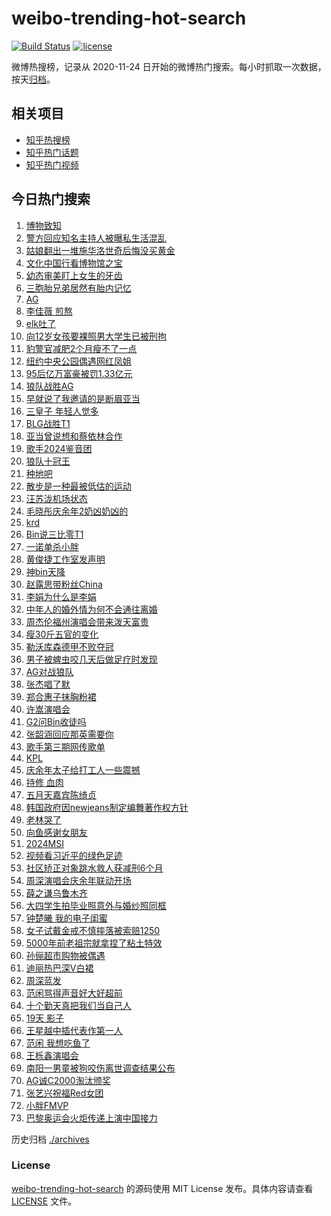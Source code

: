# weibo-trending-hot-search

[![Build Status](https://github.com/justjavac/weibo-trending-hot-search/workflows/ci/badge.svg?branch=master)](https://github.com/justjavac/weibo-trending-hot-search/actions)
[![license](https://img.shields.io/github/license/justjavac/weibo-trending-hot-search)](https://github.com/justjavac/weibo-trending-hot-search/blob/master/LICENSE)

微博热搜榜，记录从 2020-11-24 日开始的微博热门搜索。每小时抓取一次数据，按天[归档](./archives)。

## 相关项目

- [知乎热搜榜](https://github.com/justjavac/zhihu-trending-top-search)
- [知乎热门话题](https://github.com/justjavac/zhihu-trending-hot-questions)
- [知乎热门视频](https://github.com/justjavac/zhihu-trending-hot-video)

## 今日热门搜索

<!-- BEGIN -->
<!-- 最后更新时间 Sun May 19 2024 04:08:26 GMT+0800 (China Standard Time) -->

1. [博物致知](https://s.weibo.com//weibo?q=%23%E5%8D%9A%E7%89%A9%E8%87%B4%E7%9F%A5%23&Refer=new_time)
1. [警方回应知名主持人被曝私生活混乱](https://s.weibo.com//weibo?q=%23%E8%AD%A6%E6%96%B9%E5%9B%9E%E5%BA%94%E7%9F%A5%E5%90%8D%E4%B8%BB%E6%8C%81%E4%BA%BA%E8%A2%AB%E6%9B%9D%E7%A7%81%E7%94%9F%E6%B4%BB%E6%B7%B7%E4%B9%B1%23&t=31&band_rank=2&Refer=top)
1. [姑娘翻出一堆施华洛世奇后悔没买黄金](https://s.weibo.com//weibo?q=%23%E5%A7%91%E5%A8%98%E7%BF%BB%E5%87%BA%E4%B8%80%E5%A0%86%E6%96%BD%E5%8D%8E%E6%B4%9B%E4%B8%96%E5%A5%87%E5%90%8E%E6%82%94%E6%B2%A1%E4%B9%B0%E9%BB%84%E9%87%91%23&t=31&band_rank=50&Refer=top)
1. [文化中国行看博物馆之宝](https://s.weibo.com//weibo?q=%23%E6%96%87%E5%8C%96%E4%B8%AD%E5%9B%BD%E8%A1%8C%E7%9C%8B%E5%8D%9A%E7%89%A9%E9%A6%86%E4%B9%8B%E5%AE%9D%23&t=31&band_rank=3&Refer=top)
1. [幼态审美盯上女生的牙齿](https://s.weibo.com//weibo?q=%23%E5%B9%BC%E6%80%81%E5%AE%A1%E7%BE%8E%E7%9B%AF%E4%B8%8A%E5%A5%B3%E7%94%9F%E7%9A%84%E7%89%99%E9%BD%BF%23&t=31&band_rank=4&Refer=top)
1. [三胞胎兄弟居然有胎内记忆](https://s.weibo.com//weibo?q=%23%E4%B8%89%E8%83%9E%E8%83%8E%E5%85%84%E5%BC%9F%E5%B1%85%E7%84%B6%E6%9C%89%E8%83%8E%E5%86%85%E8%AE%B0%E5%BF%86%23&t=31&band_rank=21&Refer=top)
1. [AG](https://s.weibo.com//weibo?q=AG&t=31&band_rank=6&Refer=top)
1. [李佳薇 煎熬](https://s.weibo.com//weibo?q=%E6%9D%8E%E4%BD%B3%E8%96%87%20%E7%85%8E%E7%86%AC&t=31&band_rank=12&Refer=top)
1. [elk吐了](https://s.weibo.com//weibo?q=elk%E5%90%90%E4%BA%86&t=31&band_rank=11&Refer=top)
1. [向12岁女孩要裸照男大学生已被刑拘](https://s.weibo.com//weibo?q=%23%E5%90%9112%E5%B2%81%E5%A5%B3%E5%AD%A9%E8%A6%81%E8%A3%B8%E7%85%A7%E7%94%B7%E5%A4%A7%E5%AD%A6%E7%94%9F%E5%B7%B2%E8%A2%AB%E5%88%91%E6%8B%98%23&t=31&band_rank=9&Refer=top)
1. [豹警官减肥2个月瘦不了一点](https://s.weibo.com//weibo?q=%23%E8%B1%B9%E8%AD%A6%E5%AE%98%E5%87%8F%E8%82%A52%E4%B8%AA%E6%9C%88%E7%98%A6%E4%B8%8D%E4%BA%86%E4%B8%80%E7%82%B9%23&t=31&band_rank=10&Refer=top)
1. [纽约中央公园偶遇网红凤姐](https://s.weibo.com//weibo?q=%23%E7%BA%BD%E7%BA%A6%E4%B8%AD%E5%A4%AE%E5%85%AC%E5%9B%AD%E5%81%B6%E9%81%87%E7%BD%91%E7%BA%A2%E5%87%A4%E5%A7%90%23&t=31&band_rank=31&Refer=top)
1. [95后亿万富豪被罚1.33亿元](https://s.weibo.com//weibo?q=%2395%E5%90%8E%E4%BA%BF%E4%B8%87%E5%AF%8C%E8%B1%AA%E8%A2%AB%E7%BD%9A1.33%E4%BA%BF%E5%85%83%23&t=31&band_rank=19&Refer=top)
1. [狼队战胜AG](https://s.weibo.com//weibo?q=%23%E7%8B%BC%E9%98%9F%E6%88%98%E8%83%9CAG%23&t=31&band_rank=1&Refer=top)
1. [早就说了我邀请的是断眉亚当](https://s.weibo.com//weibo?q=%23%E6%97%A9%E5%B0%B1%E8%AF%B4%E4%BA%86%E6%88%91%E9%82%80%E8%AF%B7%E7%9A%84%E6%98%AF%E6%96%AD%E7%9C%89%E4%BA%9A%E5%BD%93%23&t=31&band_rank=7&Refer=top)
1. [三皇子 年轻人觉多](https://s.weibo.com//weibo?q=%E4%B8%89%E7%9A%87%E5%AD%90%20%E5%B9%B4%E8%BD%BB%E4%BA%BA%E8%A7%89%E5%A4%9A&t=31&band_rank=23&Refer=top)
1. [BLG战胜T1](https://s.weibo.com//weibo?q=%23BLG%E6%88%98%E8%83%9CT1%23&t=31&band_rank=31&Refer=top)
1. [亚当曾说想和蔡依林合作](https://s.weibo.com//weibo?q=%23%E4%BA%9A%E5%BD%93%E6%9B%BE%E8%AF%B4%E6%83%B3%E5%92%8C%E8%94%A1%E4%BE%9D%E6%9E%97%E5%90%88%E4%BD%9C%23&t=31&band_rank=35&Refer=top)
1. [歌手2024鉴音团](https://s.weibo.com//weibo?q=%E6%AD%8C%E6%89%8B2024%E9%89%B4%E9%9F%B3%E5%9B%A2&t=31&band_rank=36&Refer=top)
1. [狼队十冠王](https://s.weibo.com//weibo?q=%23%E7%8B%BC%E9%98%9F%E5%8D%81%E5%86%A0%E7%8E%8B%23&t=31&band_rank=16&Refer=top)
1. [种地吧](https://s.weibo.com//weibo?q=%E7%A7%8D%E5%9C%B0%E5%90%A7&t=31&band_rank=8&Refer=top)
1. [散步是一种最被低估的运动](https://s.weibo.com//weibo?q=%23%E6%95%A3%E6%AD%A5%E6%98%AF%E4%B8%80%E7%A7%8D%E6%9C%80%E8%A2%AB%E4%BD%8E%E4%BC%B0%E7%9A%84%E8%BF%90%E5%8A%A8%23&t=31&band_rank=39&Refer=top)
1. [汪苏泷机场状态](https://s.weibo.com//weibo?q=%23%E6%B1%AA%E8%8B%8F%E6%B3%B7%E6%9C%BA%E5%9C%BA%E7%8A%B6%E6%80%81%23&t=31&band_rank=23&Refer=top)
1. [毛晓彤庆余年2奶凶奶凶的](https://s.weibo.com//weibo?q=%23%E6%AF%9B%E6%99%93%E5%BD%A4%E5%BA%86%E4%BD%99%E5%B9%B42%E5%A5%B6%E5%87%B6%E5%A5%B6%E5%87%B6%E7%9A%84%23&t=31&band_rank=12&Refer=top)
1. [krd](https://s.weibo.com//weibo?q=krd&t=31&band_rank=11&Refer=top)
1. [Bin说三比零T1](https://s.weibo.com//weibo?q=%23Bin%E8%AF%B4%E4%B8%89%E6%AF%94%E9%9B%B6T1%23&t=31&band_rank=48&Refer=top)
1. [一诺单杀小胖](https://s.weibo.com//weibo?q=%23%E4%B8%80%E8%AF%BA%E5%8D%95%E6%9D%80%E5%B0%8F%E8%83%96%23&t=31&band_rank=41&Refer=top)
1. [黄俊捷工作室发声明](https://s.weibo.com//weibo?q=%23%E9%BB%84%E4%BF%8A%E6%8D%B7%E5%B7%A5%E4%BD%9C%E5%AE%A4%E5%8F%91%E5%A3%B0%E6%98%8E%23&t=31&band_rank=17&Refer=top)
1. [神bin天降](https://s.weibo.com//weibo?q=%E7%A5%9Ebin%E5%A4%A9%E9%99%8D&t=31&band_rank=29&Refer=top)
1. [赵露思带粉丝China](https://s.weibo.com//weibo?q=%23%E8%B5%B5%E9%9C%B2%E6%80%9D%E5%B8%A6%E7%B2%89%E4%B8%9DChina%23&t=31&band_rank=24&Refer=top)
1. [李娟为什么是李娟](https://s.weibo.com//weibo?q=%23%E6%9D%8E%E5%A8%9F%E4%B8%BA%E4%BB%80%E4%B9%88%E6%98%AF%E6%9D%8E%E5%A8%9F%23&t=31&band_rank=30&Refer=top)
1. [中年人的婚外情为何不会通往离婚](https://s.weibo.com//weibo?q=%23%E4%B8%AD%E5%B9%B4%E4%BA%BA%E7%9A%84%E5%A9%9A%E5%A4%96%E6%83%85%E4%B8%BA%E4%BD%95%E4%B8%8D%E4%BC%9A%E9%80%9A%E5%BE%80%E7%A6%BB%E5%A9%9A%23&t=31&band_rank=23&Refer=top)
1. [周杰伦福州演唱会带来泼天富贵](https://s.weibo.com//weibo?q=%23%E5%91%A8%E6%9D%B0%E4%BC%A6%E7%A6%8F%E5%B7%9E%E6%BC%94%E5%94%B1%E4%BC%9A%E5%B8%A6%E6%9D%A5%E6%B3%BC%E5%A4%A9%E5%AF%8C%E8%B4%B5%23&t=31&band_rank=27&Refer=top)
1. [瘦30斤五官的变化](https://s.weibo.com//weibo?q=%23%E7%98%A630%E6%96%A4%E4%BA%94%E5%AE%98%E7%9A%84%E5%8F%98%E5%8C%96%23&t=31&band_rank=22&Refer=top)
1. [勒沃库森德甲不败夺冠](https://s.weibo.com//weibo?q=%23%E5%8B%92%E6%B2%83%E5%BA%93%E6%A3%AE%E5%BE%B7%E7%94%B2%E4%B8%8D%E8%B4%A5%E5%A4%BA%E5%86%A0%23&t=31&band_rank=27&Refer=top)
1. [男子被蜱虫咬几天后做足疗时发现](https://s.weibo.com//weibo?q=%23%E7%94%B7%E5%AD%90%E8%A2%AB%E8%9C%B1%E8%99%AB%E5%92%AC%E5%87%A0%E5%A4%A9%E5%90%8E%E5%81%9A%E8%B6%B3%E7%96%97%E6%97%B6%E5%8F%91%E7%8E%B0%23&t=31&band_rank=34&Refer=top)
1. [AG对战狼队](https://s.weibo.com//weibo?q=%23AG%E5%AF%B9%E6%88%98%E7%8B%BC%E9%98%9F%23&t=31&band_rank=20&Refer=top)
1. [张杰唱了默](https://s.weibo.com//weibo?q=%23%E5%BC%A0%E6%9D%B0%E5%94%B1%E4%BA%86%E9%BB%98%23&t=31&band_rank=5&Refer=top)
1. [郑合惠子抹胸粉裙](https://s.weibo.com//weibo?q=%23%E9%83%91%E5%90%88%E6%83%A0%E5%AD%90%E6%8A%B9%E8%83%B8%E7%B2%89%E8%A3%99%23&t=31&band_rank=24&Refer=top)
1. [许嵩演唱会](https://s.weibo.com//weibo?q=%E8%AE%B8%E5%B5%A9%E6%BC%94%E5%94%B1%E4%BC%9A&t=31&band_rank=39&Refer=top)
1. [G2问Bin收徒吗](https://s.weibo.com//weibo?q=%23G2%E9%97%AEBin%E6%94%B6%E5%BE%92%E5%90%97%23&t=31&band_rank=44&Refer=top)
1. [张韶涵回应那英需要你](https://s.weibo.com//weibo?q=%23%E5%BC%A0%E9%9F%B6%E6%B6%B5%E5%9B%9E%E5%BA%94%E9%82%A3%E8%8B%B1%E9%9C%80%E8%A6%81%E4%BD%A0%23&t=31&band_rank=18&Refer=top)
1. [歌手第三期网传歌单](https://s.weibo.com//weibo?q=%23%E6%AD%8C%E6%89%8B%E7%AC%AC%E4%B8%89%E6%9C%9F%E7%BD%91%E4%BC%A0%E6%AD%8C%E5%8D%95%23&t=31&band_rank=13&Refer=top)
1. [KPL](https://s.weibo.com//weibo?q=KPL&t=31&band_rank=43&Refer=top)
1. [庆余年太子给打工人一些震撼](https://s.weibo.com//weibo?q=%23%E5%BA%86%E4%BD%99%E5%B9%B4%E5%A4%AA%E5%AD%90%E7%BB%99%E6%89%93%E5%B7%A5%E4%BA%BA%E4%B8%80%E4%BA%9B%E9%9C%87%E6%92%BC%23&t=31&band_rank=25&Refer=top)
1. [持修 血肉](https://s.weibo.com//weibo?q=%E6%8C%81%E4%BF%AE%20%E8%A1%80%E8%82%89&t=31&band_rank=37&Refer=top)
1. [五月天嘉宾陈绮贞](https://s.weibo.com//weibo?q=%E4%BA%94%E6%9C%88%E5%A4%A9%E5%98%89%E5%AE%BE%E9%99%88%E7%BB%AE%E8%B4%9E&t=31&band_rank=38&Refer=top)
1. [韩国政府因newjeans制定编舞著作权方针](https://s.weibo.com//weibo?q=%23%E9%9F%A9%E5%9B%BD%E6%94%BF%E5%BA%9C%E5%9B%A0newjeans%E5%88%B6%E5%AE%9A%E7%BC%96%E8%88%9E%E8%91%97%E4%BD%9C%E6%9D%83%E6%96%B9%E9%92%88%23&t=31&band_rank=46&Refer=top)
1. [老林哭了](https://s.weibo.com//weibo?q=%E8%80%81%E6%9E%97%E5%93%AD%E4%BA%86&t=31&band_rank=14&Refer=top)
1. [向鱼感谢女朋友](https://s.weibo.com//weibo?q=%23%E5%90%91%E9%B1%BC%E6%84%9F%E8%B0%A2%E5%A5%B3%E6%9C%8B%E5%8F%8B%23&t=31&band_rank=15&Refer=top)
1. [2024MSI](https://s.weibo.com//weibo?q=2024MSI&t=31&band_rank=50&Refer=top)
1. [视频看习近平的绿色足迹](https://s.weibo.com//weibo?q=%23%E8%A7%86%E9%A2%91%E7%9C%8B%E4%B9%A0%E8%BF%91%E5%B9%B3%E7%9A%84%E7%BB%BF%E8%89%B2%E8%B6%B3%E8%BF%B9%23&Refer=new_time)
1. [社区矫正对象跳水救人获减刑6个月](https://s.weibo.com//weibo?q=%23%E7%A4%BE%E5%8C%BA%E7%9F%AB%E6%AD%A3%E5%AF%B9%E8%B1%A1%E8%B7%B3%E6%B0%B4%E6%95%91%E4%BA%BA%E8%8E%B7%E5%87%8F%E5%88%916%E4%B8%AA%E6%9C%88%23&t=31&band_rank=35&Refer=top)
1. [周深演唱会庆余年联动开场](https://s.weibo.com//weibo?q=%23%E5%91%A8%E6%B7%B1%E6%BC%94%E5%94%B1%E4%BC%9A%E5%BA%86%E4%BD%99%E5%B9%B4%E8%81%94%E5%8A%A8%E5%BC%80%E5%9C%BA%23&t=31&band_rank=43&Refer=top)
1. [薛之谦乌鲁木齐](https://s.weibo.com//weibo?q=%E8%96%9B%E4%B9%8B%E8%B0%A6%E4%B9%8C%E9%B2%81%E6%9C%A8%E9%BD%90&t=31&band_rank=49&Refer=top)
1. [大四学生拍毕业照意外与婚纱照同框](https://s.weibo.com//weibo?q=%23%E5%A4%A7%E5%9B%9B%E5%AD%A6%E7%94%9F%E6%8B%8D%E6%AF%95%E4%B8%9A%E7%85%A7%E6%84%8F%E5%A4%96%E4%B8%8E%E5%A9%9A%E7%BA%B1%E7%85%A7%E5%90%8C%E6%A1%86%23&t=31&band_rank=10&Refer=top)
1. [钟楚曦 我的电子闺蜜](https://s.weibo.com//weibo?q=%E9%92%9F%E6%A5%9A%E6%9B%A6%20%E6%88%91%E7%9A%84%E7%94%B5%E5%AD%90%E9%97%BA%E8%9C%9C&t=31&band_rank=37&Refer=top)
1. [女子试戴金戒不慎摔落被索赔1250](https://s.weibo.com//weibo?q=%23%E5%A5%B3%E5%AD%90%E8%AF%95%E6%88%B4%E9%87%91%E6%88%92%E4%B8%8D%E6%85%8E%E6%91%94%E8%90%BD%E8%A2%AB%E7%B4%A2%E8%B5%941250%23&t=31&band_rank=6&Refer=top)
1. [5000年前老祖宗就拿捏了粘土特效](https://s.weibo.com//weibo?q=%235000%E5%B9%B4%E5%89%8D%E8%80%81%E7%A5%96%E5%AE%97%E5%B0%B1%E6%8B%BF%E6%8D%8F%E4%BA%86%E7%B2%98%E5%9C%9F%E7%89%B9%E6%95%88%23&t=31&band_rank=10&Refer=top)
1. [孙俪超市购物被偶遇](https://s.weibo.com//weibo?q=%23%E5%AD%99%E4%BF%AA%E8%B6%85%E5%B8%82%E8%B4%AD%E7%89%A9%E8%A2%AB%E5%81%B6%E9%81%87%23&t=31&band_rank=26&Refer=top)
1. [迪丽热巴深V白裙](https://s.weibo.com//weibo?q=%23%E8%BF%AA%E4%B8%BD%E7%83%AD%E5%B7%B4%E6%B7%B1V%E7%99%BD%E8%A3%99%23&t=31&band_rank=36&Refer=top)
1. [周深蓝发](https://s.weibo.com//weibo?q=%23%E5%91%A8%E6%B7%B1%E8%93%9D%E5%8F%91%23&t=31&band_rank=28&Refer=top)
1. [范闲骂得声音好大好超前](https://s.weibo.com//weibo?q=%E8%8C%83%E9%97%B2%E9%AA%82%E5%BE%97%E5%A3%B0%E9%9F%B3%E5%A5%BD%E5%A4%A7%E5%A5%BD%E8%B6%85%E5%89%8D&t=31&band_rank=32&Refer=top)
1. [十个勤天真把我们当自己人](https://s.weibo.com//weibo?q=%23%E5%8D%81%E4%B8%AA%E5%8B%A4%E5%A4%A9%E7%9C%9F%E6%8A%8A%E6%88%91%E4%BB%AC%E5%BD%93%E8%87%AA%E5%B7%B1%E4%BA%BA%23&t=31&band_rank=33&Refer=top)
1. [19天 影子](https://s.weibo.com//weibo?q=19%E5%A4%A9%20%E5%BD%B1%E5%AD%90&t=31&band_rank=35&Refer=top)
1. [王星越中插代表作第一人](https://s.weibo.com//weibo?q=%23%E7%8E%8B%E6%98%9F%E8%B6%8A%E4%B8%AD%E6%8F%92%E4%BB%A3%E8%A1%A8%E4%BD%9C%E7%AC%AC%E4%B8%80%E4%BA%BA%23&t=31&band_rank=40&Refer=top)
1. [范闲 我想吃鱼了](https://s.weibo.com//weibo?q=%E8%8C%83%E9%97%B2%20%E6%88%91%E6%83%B3%E5%90%83%E9%B1%BC%E4%BA%86&t=31&band_rank=41&Refer=top)
1. [王栎鑫演唱会](https://s.weibo.com//weibo?q=%E7%8E%8B%E6%A0%8E%E9%91%AB%E6%BC%94%E5%94%B1%E4%BC%9A&t=31&band_rank=42&Refer=top)
1. [南阳一男童被狗咬伤离世调查结果公布](https://s.weibo.com//weibo?q=%23%E5%8D%97%E9%98%B3%E4%B8%80%E7%94%B7%E7%AB%A5%E8%A2%AB%E7%8B%97%E5%92%AC%E4%BC%A4%E7%A6%BB%E4%B8%96%E8%B0%83%E6%9F%A5%E7%BB%93%E6%9E%9C%E5%85%AC%E5%B8%83%23&t=31&band_rank=45&Refer=top)
1. [AG诚C2000淘汰颁奖](https://s.weibo.com//weibo?q=%23AG%E8%AF%9AC2000%E6%B7%98%E6%B1%B0%E9%A2%81%E5%A5%96%23&t=31&band_rank=47&Refer=top)
1. [张艺兴祝福Red女团](https://s.weibo.com//weibo?q=%23%E5%BC%A0%E8%89%BA%E5%85%B4%E7%A5%9D%E7%A6%8FRed%E5%A5%B3%E5%9B%A2%23&t=31&band_rank=48&Refer=top)
1. [小胖FMVP](https://s.weibo.com//weibo?q=%E5%B0%8F%E8%83%96FMVP&t=31&band_rank=49&Refer=top)
1. [巴黎奥运会火炬传递上演中国接力](https://s.weibo.com//weibo?q=%23%E5%B7%B4%E9%BB%8E%E5%A5%A5%E8%BF%90%E4%BC%9A%E7%81%AB%E7%82%AC%E4%BC%A0%E9%80%92%E4%B8%8A%E6%BC%94%E4%B8%AD%E5%9B%BD%E6%8E%A5%E5%8A%9B%23&t=31&band_rank=50&Refer=top)

<!-- END -->

历史归档 [./archives](./archives)

### License

[weibo-trending-hot-search](https://github.com/justjavac/weibo-trending-hot-search) 的源码使用 MIT License
发布。具体内容请查看 [LICENSE](./LICENSE) 文件。
